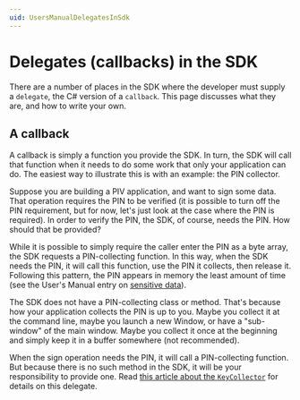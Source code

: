 ```yaml
---
uid: UsersManualDelegatesInSdk
---
```


<!-- Copyright 2021 Yubico AB

Licensed under the Apache License, Version 2.0 (the "License");
you may not use this file except in compliance with the License.
You may obtain a copy of the License at

    http://www.apache.org/licenses/LICENSE-2.0

Unless required by applicable law or agreed to in writing, software
distributed under the License is distributed on an "AS IS" BASIS,
WITHOUT WARRANTIES OR CONDITIONS OF ANY KIND, either express or implied.
See the License for the specific language governing permissions and
limitations under the License. -->

# Delegates (callbacks) in the SDK

There are a number of places in the SDK where the developer must supply a `delegate`,
the C# version of a `callback`. This page discusses what they are, and how to write your
own.

## A callback

A callback is simply a function you provide the SDK. In turn, the SDK will call that
function when it needs to do some work that only your application can do. The easiest way
to illustrate this is with an example: the PIN collector.

Suppose you are building a PIV application, and want to sign some data. That operation
requires the PIN to be verified (it is possible to turn off the PIN requirement, but for
now, let's just look at the case where the PIN is required). In order to verify the PIN,
the SDK, of course, needs the PIN. How should that be provided?

While it is possible to simply require the caller enter the PIN as a byte array, the SDK
requests a PIN-collecting function. In this way, when the SDK needs the PIN, it will call
this function, use the PIN it collects, then release it. Following this pattern, the PIN
appears in memory the least amount of time (see the User's Manual entry on
[sensitive data](sensitive-data.md)).

The SDK does not have a PIN-collecting class or method. That's because how your
application collects the PIN is up to you. Maybe you collect it at the command line, maybe
you launch a new Window, or have a "sub-window" of the main window. Maybe you collect it
once at the beginning and simply keep it in a buffer somewhere (not recommended).

When the sign operation needs the PIN, it will call a PIN-collecting function. But because
there is no such method in the SDK, it will be your responsibility to provide one. Read
[this article about the `KeyCollector`](key-collector.md) for details on this delegate.
